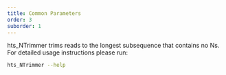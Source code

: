 ```yaml
---
title: Common Parameters
order: 3
suborder: 1
---
```


hts_NTrimmer trims reads to the longest subsequence that contains no Ns.
For detailed usage instructions please run:

```bash
hts_NTrimmer --help
```
